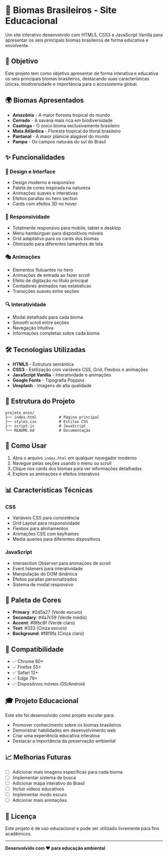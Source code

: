 # 🌿 Biomas Brasileiros - Site Educacional

Um site interativo desenvolvido com HTML5, CSS3 e JavaScript Vanilla para apresentar os seis principais biomas brasileiros de forma educativa e envolvente.

## 🎯 Objetivo

Este projeto tem como objetivo apresentar de forma interativa e educativa os seis principais biomas brasileiros, destacando suas características únicas, biodiversidade e importância para o ecossistema global.

## 🌍 Biomas Apresentados

- **Amazônia** - A maior floresta tropical do mundo
- **Cerrado** - A savana mais rica em biodiversidade
- **Caatinga** - O único bioma exclusivamente brasileiro
- **Mata Atlântica** - Floresta tropical do litoral brasileiro
- **Pantanal** - A maior planície alagável do mundo
- **Pampa** - Os campos naturais do sul do Brasil

## ✨ Funcionalidades

### 🎨 Design e Interface
- Design moderno e responsivo
- Paleta de cores inspirada na natureza
- Animações suaves e interativas
- Efeitos parallax no hero section
- Cards com efeitos 3D no hover

### 📱 Responsividade
- Totalmente responsivo para mobile, tablet e desktop
- Menu hambúrguer para dispositivos móveis
- Grid adaptativo para os cards dos biomas
- Otimizado para diferentes tamanhos de tela

### 🎭 Animações
- Elementos flutuantes no hero
- Animações de entrada ao fazer scroll
- Efeito de digitação no título principal
- Contadores animados nas estatísticas
- Transições suaves entre seções

### 🔍 Interatividade
- Modal detalhado para cada bioma
- Smooth scroll entre seções
- Navegação intuitiva
- Informações completas sobre cada bioma

## 🛠️ Tecnologias Utilizadas

- **HTML5** - Estrutura semântica
- **CSS3** - Estilização com variáveis CSS, Grid, Flexbox e animações
- **JavaScript Vanilla** - Interatividade e animações
- **Google Fonts** - Tipografia Poppins
- **Unsplash** - Imagens de alta qualidade

## 📁 Estrutura do Projeto

```
projeto_enzo/
├── index.html          # Página principal
├── styles.css          # Estilos CSS
├── script.js           # JavaScript
└── README.md           # Documentação
```

## 🚀 Como Usar

1. Abra o arquivo `index.html` em qualquer navegador moderno
2. Navegue pelas seções usando o menu ou scroll
3. Clique nos cards dos biomas para ver informações detalhadas
4. Explore as animações e efeitos interativos

## 📊 Características Técnicas

### CSS
- Variáveis CSS para consistência
- Grid Layout para responsividade
- Flexbox para alinhamentos
- Animações CSS com keyframes
- Media queries para diferentes dispositivos

### JavaScript
- Intersection Observer para animações de scroll
- Event listeners para interatividade
- Manipulação do DOM dinâmica
- Efeitos parallax personalizados
- Sistema de modal responsivo

## 🎨 Paleta de Cores

- **Primary**: #2d5a27 (Verde escuro)
- **Secondary**: #4a7c59 (Verde médio)
- **Accent**: #8fbc8f (Verde claro)
- **Text**: #333 (Cinza escuro)
- **Background**: #f8f9fa (Cinza claro)

## 📱 Compatibilidade

- ✅ Chrome 60+
- ✅ Firefox 55+
- ✅ Safari 12+
- ✅ Edge 79+
- ✅ Dispositivos móveis iOS/Android

## 🎓 Projeto Educacional

Este site foi desenvolvido como projeto escolar para:
- Promover conhecimento sobre os biomas brasileiros
- Demonstrar habilidades em desenvolvimento web
- Criar uma experiência educativa interativa
- Destacar a importância da preservação ambiental

## 📈 Melhorias Futuras

- [ ] Adicionar mais imagens específicas para cada bioma
- [ ] Implementar sistema de busca
- [ ] Adicionar mapa interativo do Brasil
- [ ] Incluir vídeos educativos
- [ ] Implementar modo escuro
- [ ] Adicionar mais animações

## 📄 Licença

Este projeto é de uso educacional e pode ser utilizado livremente para fins acadêmicos.

---

**Desenvolvido com ❤️ para educação ambiental**
